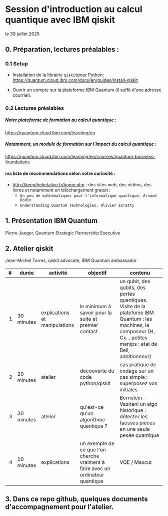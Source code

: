 
# Session d'introduction au calcul quantique avec IBM qiskit
le 30 juillet 2025

##  0. Préparation, lectures préalables :

### 0.1 Setup  
- Installation de la librairie `qiskit`pour Python:
https://quantum.cloud.ibm.com/docs/en/guides/install-qiskit

- Ouvrir un compte sur la plateforme IBM Quantum (il suffit d'une adresse courriel).

### 0.2 Lectures préalables

##### Notre plateforme de formation au calcul quantique : 
https://quantum.cloud.ibm.com/learning/en

##### Notamment, un module de formation sur l’impact du calcul quantique :
https://quantum.cloud.ibm.com/learning/en/courses/quantum-business-foundations

#### ma liste de recommendations selon votre curiosité :
- http://keeptheketalive.fr/home.php : des sites web, des vidéos, des livres et notamment en téléchargement gratuit :
  -  `Un peu de mathématiques pour l'informatique quantique, Arnaud Bodin`
  -  `Understanding Quantum Technologies, Olivier Ezratty`
    



##  1. Présentation IBM Quantum 
  Pierre Jaeger, Quantum Strategic Partnership Executive

##  2. Atelier qiskit
  Jean-Michel Torres, qiskit advocate, IBM Quantum ambassador


| # | durée | activité | objectif | contenu |
|--|--|--|--|--|
| 1 | 30 minutes|explications et manipulations | le minimum à savoir pour la suite et premier contact | un qubit, des qubits, des portes quantiques. Visite de la platefome IBM Quantum : les machines, le composeur (H, Cx... petites manips : etat de Bell,  additionneur) | 
| 2 | 20 minutes| atelier| découverte du code python/qiskit | cas pratique de codage sur un cas simple : superposez vos initiales |
| 3 | 30 minutes| atelier | qu'est-ce qu'un algorithme quantique ? | Bernstein-Vazirani un algo historique : détecter les fausses pièces en une seule pesée quantique |
| 4 | 10 minutes| explications | un exemple de ce que l'on cherche vraiment à faire avec un ordinateur quantique | VQE / Maxcut |

## 3. Dans ce repo github, quelques documents d'accompagnement pour l'atelier.

